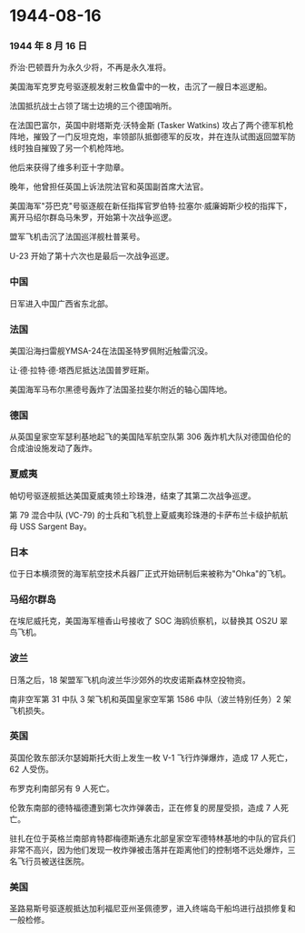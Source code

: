 # 1944-08-16

### 1944 年 8 月 16 日

乔治·巴顿晋升为永久少将，不再是永久准将。

美国海军克罗克号驱逐舰发射三枚鱼雷中的一枚，击沉了一艘日本巡逻船。

法国抵抗战士占领了瑞士边境的三个德国哨所。

在法国巴富尔，英国中尉塔斯克·沃特金斯 (Tasker Watkins)
攻占了两个德军机枪阵地，摧毁了一门反坦克炮，率领部队抵御德军的反攻，并在连队试图返回盟军防线时独自摧毁了另一个机枪阵地。

他后来获得了维多利亚十字勋章。

晚年，他曾担任英国上诉法院法官和英国副首席大法官。

美国海军"芬巴克"号驱逐舰在新任指挥官罗伯特·拉塞尔·威廉姆斯少校的指挥下，离开马绍尔群岛马朱罗，开始第十次战争巡逻。

盟军飞机击沉了法国巡洋舰杜普莱号。

U-23 开始了第十六次也是最后一次战争巡逻。

### 中国

日军进入中国广西省东北部。

### 法国

美国沿海扫雷舰YMSA-24在法国圣特罗佩附近触雷沉没。

让·德·拉特·德·塔西尼抵达法国普罗旺斯。

美国海军马布尔黑德号轰炸了法国圣拉斐尔附近的轴心国阵地。

### 德国

从英国皇家空军瑟利基地起飞的美国陆军航空队第 306
轰炸机大队对德国伯伦的合成油设施发动了轰炸。

### 夏威夷

帕切号驱逐舰抵达美国夏威夷领土珍珠港，结束了其第二次战争巡逻。

第 79 混合中队 (VC-79)
的士兵和飞机登上夏威夷珍珠港的卡萨布兰卡级护航航母 USS Sargent Bay。

### 日本

位于日本横须贺的海军航空技术兵器厂正式开始研制后来被称为"Ohka"的飞机。

### 马绍尔群岛

在埃尼威托克，美国海军檀香山号接收了 SOC 海鸥侦察机，以替换其 OS2U
翠鸟飞机。

### 波兰

日落之后，18 架盟军飞机向波兰华沙郊外的坎皮诺斯森林空投物资。

南非空军第 31 中队 3 架飞机和英国皇家空军第 1586 中队（波兰特别任务）2
架飞机损失。

### 英国

英国伦敦东部沃尔瑟姆斯托大街上发生一枚 V-1 飞行炸弹爆炸，造成 17
人死亡，62 人受伤。

布罗克利南部另有 9 人死亡。

伦敦东南部的德特福德遭到第七次炸弹袭击，正在修复的房屋受损，造成 7
人死亡。

驻扎在位于英格兰南部肯特郡梅德斯通东北部皇家空军德特林基地的中队的官兵们非常不高兴，因为他们发现一枚炸弹被击落并在距离他们的控制塔不远处爆炸，三名飞行员被送往医院。

### 美国

圣路易斯号驱逐舰抵达加利福尼亚州圣佩德罗，进入终端岛干船坞进行战损修复和一般检修。